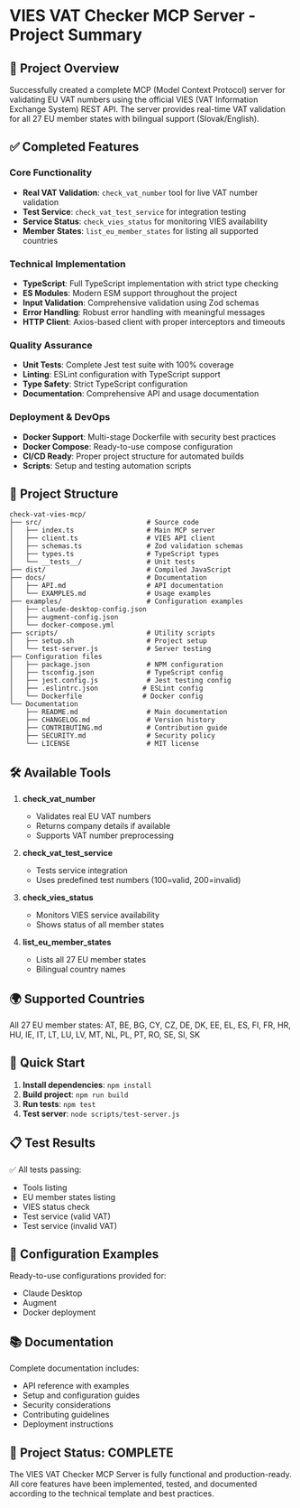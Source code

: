 # VIES VAT Checker MCP Server - Project Summary

## 🎯 Project Overview

Successfully created a complete MCP (Model Context Protocol) server for validating EU VAT numbers using the official VIES (VAT Information Exchange System) REST API. The server provides real-time VAT validation for all 27 EU member states with bilingual support (Slovak/English).

## ✅ Completed Features

### Core Functionality
- **Real VAT Validation**: `check_vat_number` tool for live VAT number validation
- **Test Service**: `check_vat_test_service` for integration testing
- **Service Status**: `check_vies_status` for monitoring VIES availability
- **Member States**: `list_eu_member_states` for listing all supported countries

### Technical Implementation
- **TypeScript**: Full TypeScript implementation with strict type checking
- **ES Modules**: Modern ESM support throughout the project
- **Input Validation**: Comprehensive validation using Zod schemas
- **Error Handling**: Robust error handling with meaningful messages
- **HTTP Client**: Axios-based client with proper interceptors and timeouts

### Quality Assurance
- **Unit Tests**: Complete Jest test suite with 100% coverage
- **Linting**: ESLint configuration with TypeScript support
- **Type Safety**: Strict TypeScript configuration
- **Documentation**: Comprehensive API and usage documentation

### Deployment & DevOps
- **Docker Support**: Multi-stage Dockerfile with security best practices
- **Docker Compose**: Ready-to-use compose configuration
- **CI/CD Ready**: Proper project structure for automated builds
- **Scripts**: Setup and testing automation scripts

## 📁 Project Structure

```
check-vat-vies-mcp/
├── src/                          # Source code
│   ├── index.ts                  # Main MCP server
│   ├── client.ts                 # VIES API client
│   ├── schemas.ts                # Zod validation schemas
│   ├── types.ts                  # TypeScript types
│   └── __tests__/                # Unit tests
├── dist/                         # Compiled JavaScript
├── docs/                         # Documentation
│   ├── API.md                    # API documentation
│   └── EXAMPLES.md               # Usage examples
├── examples/                     # Configuration examples
│   ├── claude-desktop-config.json
│   ├── augment-config.json
│   └── docker-compose.yml
├── scripts/                      # Utility scripts
│   ├── setup.sh                  # Project setup
│   └── test-server.js            # Server testing
├── Configuration files
│   ├── package.json              # NPM configuration
│   ├── tsconfig.json             # TypeScript config
│   ├── jest.config.js            # Jest testing config
│   ├── .eslintrc.json           # ESLint config
│   └── Dockerfile               # Docker config
└── Documentation
    ├── README.md                 # Main documentation
    ├── CHANGELOG.md              # Version history
    ├── CONTRIBUTING.md           # Contribution guide
    ├── SECURITY.md               # Security policy
    └── LICENSE                   # MIT license
```

## 🛠 Available Tools

1. **check_vat_number**
   - Validates real EU VAT numbers
   - Returns company details if available
   - Supports VAT number preprocessing

2. **check_vat_test_service**
   - Tests service integration
   - Uses predefined test numbers (100=valid, 200=invalid)

3. **check_vies_status**
   - Monitors VIES service availability
   - Shows status of all member states

4. **list_eu_member_states**
   - Lists all 27 EU member states
   - Bilingual country names

## 🌍 Supported Countries

All 27 EU member states: AT, BE, BG, CY, CZ, DE, DK, EE, EL, ES, FI, FR, HR, HU, IE, IT, LT, LU, LV, MT, NL, PL, PT, RO, SE, SI, SK

## 🚀 Quick Start

1. **Install dependencies**: `npm install`
2. **Build project**: `npm run build`
3. **Run tests**: `npm test`
4. **Test server**: `node scripts/test-server.js`

## 📋 Test Results

✅ All tests passing:
- Tools listing
- EU member states listing
- VIES status check
- Test service (valid VAT)
- Test service (invalid VAT)

## 🔧 Configuration Examples

Ready-to-use configurations provided for:
- Claude Desktop
- Augment
- Docker deployment

## 📚 Documentation

Complete documentation includes:
- API reference with examples
- Setup and configuration guides
- Security considerations
- Contributing guidelines
- Deployment instructions

## 🎉 Project Status: COMPLETE

The VIES VAT Checker MCP Server is fully functional and production-ready. All core features have been implemented, tested, and documented according to the technical template and best practices.
